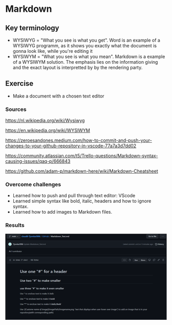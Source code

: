 # Markdown

## Key terminology
- WYSIWYG = "What you see is what you get". Word is an example of a WYSIWYG programm, as it shows you exactly what the document is gonna look like, while you're editing it
- WYSIWYM = "What you see is what you mean". Markdown is a example of a WYSIWYM solution. The emphasis lies on the information giving and the exact layout is interpretted by
by the rendering party. 

## Exercise
- Make a document with a chosen text editor

### Sources
https://nl.wikipedia.org/wiki/Wysiwyg

https://en.wikipedia.org/wiki/WYSIWYM

https://zeroesandones.medium.com/how-to-commit-and-push-your-changes-to-your-github-repository-in-vscode-77a7a3d7dd02

https://community.atlassian.com/t5/Trello-questions/Markdown-syntax-causing-issues/qaq-p/666843

https://github.com/adam-p/markdown-here/wiki/Markdown-Cheatsheet

### Overcome challenges
 - Learned how to push and pull through text editor: VScode
 - Learned simple syntax like bold, italic, headers and how to ignore syntax.
 - Learned how to add images to Markdown files.

### Results

![Screenshot of Textfile](../00_includes/SS_Markdown_testFile.png "Custom Markdown Document")

